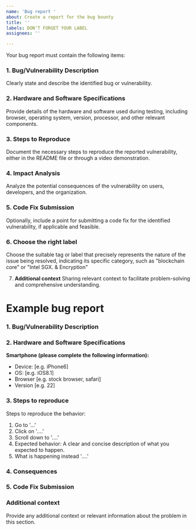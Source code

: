 ```yaml
---
name: 'Bug report '
about: Create a report for the bug bounty
title: ''
labels: DON'T FORGET YOUR LABEL
assignees: ''

---
```


Your bug report must contain the following items:

### 1. **Bug/Vulnerability Description** 
Clearly state and describe the identified bug or vulnerability.

### 2. **Hardware and Software Specifications** 
Provide details of the hardware and software used during testing, including browser, operating system, version, processor, and other relevant components.

### 3. **Steps to Reproduce** 
Document the necessary steps to reproduce the reported vulnerability, either in the README file or through a video demonstration.

### 4. **Impact Analysis** 
Analyze the potential consequences of the vulnerability on users, developers, and the organization.

### 5. **Code Fix Submission** 
Optionally, include a point for submitting a code fix for the identified vulnerability, if applicable and feasible.

### 6. **Choose the right label** 
Choose the suitable tag or label that precisely represents the nature of the issue being resolved, indicating its specific category, such as "blockchain core" or "Intel SGX. & Encryption"

7. **Additional context** 
Sharing relevant context to facilitate problem-solving and comprehensive understanding.

# Example bug report
### **1. Bug/Vulnerability Description**
### **2. Hardware and Software Specifications**
**Smartphone (please complete the following information):**
 - Device: [e.g. iPhone6]
 - OS: [e.g. iOS8.1]
 - Browser [e.g. stock browser, safari]
 - Version [e.g. 22]

### **3. Steps to reproduce**
Steps to reproduce the behavior:
1. Go to '...'
2. Click on '....'
3. Scroll down to '....'
4. Expected behavior: A clear and concise description of what you expected to happen.
5. What is happening instead '....'

### **4. Consequences**
### **5. Code Fix Submission**

### **Additional context**
Provide any additional context or relevant information about the problem in this section.
